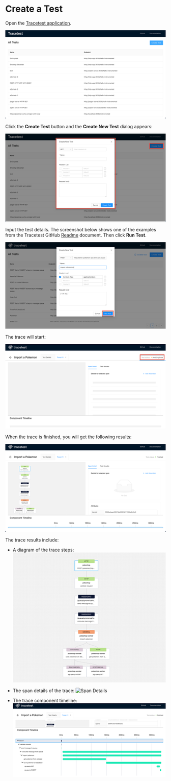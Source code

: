 # Create a Test

Open the [Tracetest application](https://demo.tracetest.io).

![Main Screen](img/main-screen.png)

Click the **Create Test** button and the **Create New Test** dialog appears:

![Create a Test](img/create-test.png)

Input the test details. The screenshot below shows one of the examples from the Tracetest GitHub [Readme](https://github.com/kubeshop/tracetest#readmed) document. Then click **Run Test**.

![Create New Test](img/run-test.png)

The trace will start:

![Awaiting Trace](img/awaiting-trace.png)

When the trace is finished, you will get the following results:

![Finished Trace](img/finished-trace.png)

The trace results include:

- A diagram of the trace steps:
![Trace Diagram](img/trace-diagram.png)

- The span details of the trace:
![Span Details](img/span-details.gif)

- The trace component timeline:
![Trace Component Timeline](img/trace-component-timeline.png)
